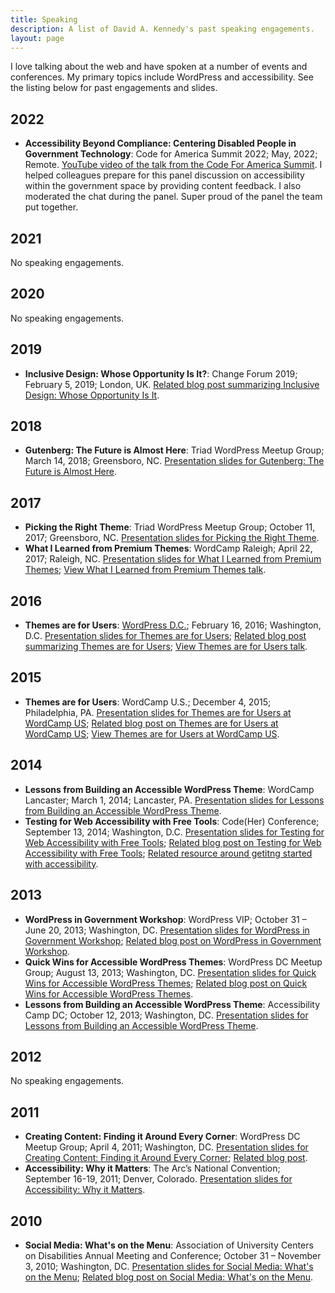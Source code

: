 ```yaml
---
title: Speaking
description: A list of David A. Kennedy's past speaking engagements.
layout: page
---
```


I love talking about the web and have spoken at a number of events and conferences. My primary topics include WordPress and accessibility. See the listing below for past engagements and slides.

## 2022

- **Accessibility Beyond Compliance: Centering Disabled People in Government Technology**: Code for America Summit 2022; May, 2022; Remote. [YouTube video of the talk from the Code For America Summit](https://www.youtube.com/watch?v=mTN9Zg48JRw). I helped colleagues prepare for this panel discussion on accessibility within the government space by providing content feedback. I also moderated the chat during the panel. Super proud of the panel the team put together.

## 2021

No speaking engagements.

## 2020

No speaking engagements.

## 2019

- **Inclusive Design: Whose Opportunity Is It?**: Change Forum 2019; February 5, 2019; London, UK. [Related blog post summarizing Inclusive Design: Whose Opportunity Is It](https://automattic.design/2019/02/03/.inclusive-design-whose-opportunity-is-it/).

## 2018

- **Gutenberg: The Future is Almost Here**: Triad WordPress Meetup Group; March 14, 2018; Greensboro, NC. [Presentation slides for Gutenberg: The Future is Almost Here](https://davidakennedy.github.io/gutenberg-the-future-is-almost-here/).

## 2017

- **Picking the Right Theme**: Triad WordPress Meetup Group; October 11, 2017; Greensboro, NC. [Presentation slides for Picking the Right Theme](/assets/talks/pickingtherighttheme.pdf).
- **What I Learned from Premium Themes**: WordCamp Raleigh; April 22, 2017; Raleigh, NC. [Presentation slides for What I Learned from Premium Themes](/assets/talks/wcral2017.pdf); [View What I Learned from Premium Themes talk](https://wordpress.tv/2017/06/22/david-a-kennedy-what-ive-learned-from-premium-themes/).

## 2016

- **Themes are for Users**: [WordPress D.C.](http://www.meetup.com/wordpressdc/events/228263492/); February 16, 2016; Washington, D.C. [Presentation slides for Themes are for Users](/assets/talks/themesareforusersv3.pdf); [Related blog post summarizing Themes are for Users](/blog/themes-are-for-users/); [View Themes are for Users talk](https://www.youtube.com/watch?v=55TIKZhFD2Y).

## 2015

- **Themes are for Users**: WordCamp U.S.; December 4, 2015; Philadelphia, PA. [Presentation slides for Themes are for Users at WordCamp US](/assets/talks/themesareforusersv3.pdf); [Related blog post on Themes are for Users at WordCamp US](/blog/themes-are-for-users/); [View Themes are for Users at WordCamp US](http://wordpress.tv/2015/12/09/david-kennedy-themes-are-for-users/).

## 2014

- **Lessons from Building an Accessible WordPress Theme**: WordCamp Lancaster; March 1, 2014; Lancaster, PA. [Presentation slides for Lessons from Building an Accessible WordPress Theme](http://davidakennedy.github.io/wclc2014/).
- **Testing for Web Accessibility with Free Tools**: Code(Her) Conference; September 13, 2014; Washington, D.C. [Presentation slides for Testing for Web Accessibility with Free Tools](http://davidakennedy.github.io/codeher2014/); [Related blog post on Testing for Web Accessibility with Free Tools](/blog/a-workflow-for-testing-web-accessibility-with-free-tools/); [Related resource around getitng started with accessibility](http://a11y.me/).

## 2013

- **WordPress in Government Workshop**: WordPress VIP; October 31 &#8211; June 20, 2013; Washington, DC. [Presentation slides for WordPress in Government Workshop](https://drive.google.com/file/d/0B7sxizr7YLygSzQ0cWRGT0puQ00/edit?usp=sharing); [Related blog post on WordPress in Government Workshop](http://vip.wordpress.com/2013/07/12/consumer-finance-protection-bureau/).
- **Quick Wins for Accessible WordPress Themes**: WordPress DC Meetup Group; August 13, 2013; Washington, DC. [Presentation slides for Quick Wins for Accessible WordPress Themes](http://davidakennedy.github.io/quick-wins-for-accessible-wordpress-themes/); [Related blog post on Quick Wins for Accessible WordPress Themes](http://www.meetup.com/wordpressdc/events/129111132/).
- **Lessons from Building an Accessible WordPress Theme**: Accessibility Camp DC; October 12, 2013; Washington, DC. [Presentation slides for Lessons from Building an Accessible WordPress Theme](http://davidakennedy.github.io/lessons-from-building-an-accessible-wordpress-theme/).

## 2012

No speaking engagements.

## 2011

- **Creating Content: Finding it Around Every Corner**: WordPress DC Meetup Group; April 4, 2011; Washington, DC. [Presentation slides for Creating Content: Finding it Around Every Corner](/assets/talks/Creating-Content-Finding-It-Around-Every-Corner.pptx); [Related blog post](/blog/creating-content-finding-it-around-every-corner/).
- **Accessibility: Why it Matters**: The Arc&#8217;s National Convention; September 16-19, 2011; Denver, Colorado. [Presentation slides for Accessibility: Why it Matters](/assets/talks/the-arc-accessibility-convention2011-presentation_.pptx).

## 2010

- **Social Media: What's on the Menu**: Association of University Centers on Disabilities Annual Meeting and Conference; October 31 &#8211; November 3, 2010; Washington, DC. [Presentation slides for Social Media: What's on the Menu](/assets/talks/Social-Media-Whats-on-the-Menu.pptx); [Related blog post on Social Media: What's on the Menu](/blog/social-media-whats-on-the-menu/).
